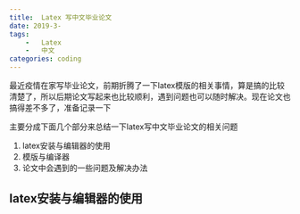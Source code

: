 ```yaml
---
title:  Latex 写中文毕业论文
date: 2019-3-
tags:
    -   Latex
    -   中文
categories: coding
---
```



最近疫情在家写毕业论文，前期折腾了一下latex模版的相关事情，算是搞的比较清楚了，所以后期论文写起来也比较顺利，遇到问题也可以随时解决。现在论文也搞得差不多了，准备记录一下

主要分成下面几个部分来总结一下latex写中文毕业论文的相关问题

1. latex安装与编辑器的使用
2. 模版与编译器
3. 论文中会遇到的一些问题及解决办法


## latex安装与编辑器的使用